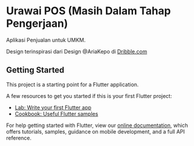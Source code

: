# Urawai POS (Masih Dalam Tahap Pengerjaan)

Aplikasi Penjualan untuk UMKM.

Design terinspirasi dari Design @AriaKepo di [Dribble.com](https://dribbble.com/shots/3946677-Point-of-Sales) 



## Getting Started

This project is a starting point for a Flutter application.

A few resources to get you started if this is your first Flutter project:

- [Lab: Write your first Flutter app](https://flutter.dev/docs/get-started/codelab)
- [Cookbook: Useful Flutter samples](https://flutter.dev/docs/cookbook)

For help getting started with Flutter, view our
[online documentation](https://flutter.dev/docs), which offers tutorials,
samples, guidance on mobile development, and a full API reference.
